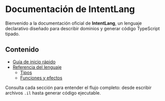 # Documentación de IntentLang

Bienvenido a la documentación oficial de **IntentLang**, un lenguaje declarativo diseñado para describir dominios y generar código TypeScript tipado. 

## Contenido

- [Guía de inicio rápido](guide/quickstart.md)
- [Referencia del lenguaje](reference/syntax.md)
  - [Tipos](reference/types.md)
  - [Funciones y efectos](reference/functions.md)

Consulta cada sección para entender el flujo completo: desde escribir archivos `.il` hasta generar código ejecutable.
